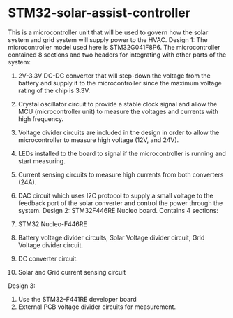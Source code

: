 # STM32-solar-assist-controller
This is a microcontroller unit that will be used to govern how the solar system and grid system will supply power to the HVAC. Design 1: The microcontroller model used here is STM32G041F8P6. The microcontroller contained 8 sections and two headers for integrating with other parts of the system:

1. 2V-3.3V DC-DC converter that will step-down the voltage from the battery and supply it to the microcontroller since the maximum voltage rating of the chip is 3.3V.
2. Crystal oscillator circuit to provide a stable clock signal and allow the MCU (microcontroller unit) to measure the voltages and currents with high frequency.
3. Voltage divider circuits are included in the design in order to allow the microcontroller to measure high voltage (12V, and 24V).
4. LEDs installed to the board to signal if the microcontroller is running and start measuring.
5. Current sensing circuits to measure high currents from both converters (24A).
6. DAC circuit which uses I2C protocol to supply a small voltage to the feedback port of the solar converter and control the power through the system.
Design 2: STM32F446RE Nucleo board. Contains 4 sections:

1. STM32 Nucleo-F446RE
2. Battery voltage divider circuits, Solar Voltage divider circuit, Grid Voltage divider circuit.
3. DC converter circuit.
4. Solar and Grid current sensing circuit

Design 3: 

1. Use the STM32-F441RE developer board
2. External PCB voltage divider circuits for measurement.
